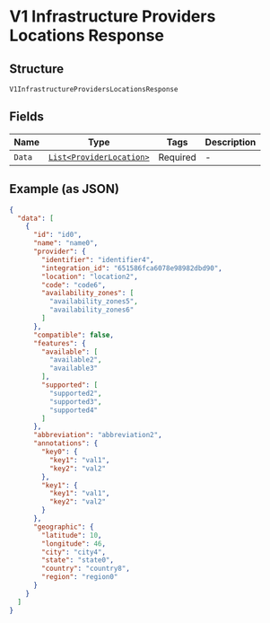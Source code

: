 
# V1 Infrastructure Providers Locations Response

## Structure

`V1InfrastructureProvidersLocationsResponse`

## Fields

| Name | Type | Tags | Description |
|  --- | --- | --- | --- |
| `Data` | [`List<ProviderLocation>`](../../doc/models/provider-location.md) | Required | - |

## Example (as JSON)

```json
{
  "data": [
    {
      "id": "id0",
      "name": "name0",
      "provider": {
        "identifier": "identifier4",
        "integration_id": "651586fca6078e98982dbd90",
        "location": "location2",
        "code": "code6",
        "availability_zones": [
          "availability_zones5",
          "availability_zones6"
        ]
      },
      "compatible": false,
      "features": {
        "available": [
          "available2",
          "available3"
        ],
        "supported": [
          "supported2",
          "supported3",
          "supported4"
        ]
      },
      "abbreviation": "abbreviation2",
      "annotations": {
        "key0": {
          "key1": "val1",
          "key2": "val2"
        },
        "key1": {
          "key1": "val1",
          "key2": "val2"
        }
      },
      "geographic": {
        "latitude": 10,
        "longitude": 46,
        "city": "city4",
        "state": "state0",
        "country": "country8",
        "region": "region0"
      }
    }
  ]
}
```

